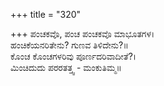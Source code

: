 +++
title = "320"

+++
ಪಂಚಕವೊ, ಪಂಚ ಪಂಚಕವೊ ಮಾಭೂತಗಳ।  
ಹಂಚಿಕೆಯನರಿತೇನು? ಗುಣವ ತಿಳಿದೇನು?॥  
ಕೊಂಚ ಕೊಂಚಗಳರಿವು ಪೂರ್ಣದರಿವಾದೀತೆ?।  
ಮಿಂಚಿದುದು ಪರರತತ್ತ್ವ - ಮಂಕುತಿಮ್ಮ॥  

